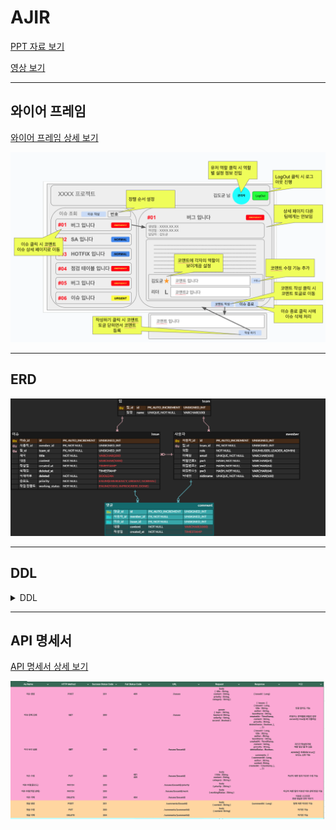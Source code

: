 # AJIR

[PPT 자료 보기](https://github.com/AJIR-ARIJ/ARIJ/blob/dev0.0.0/src/main/resources/PPT.pdf)

[영상 보기](https://www.youtube.com/watch?v=byN59cJxvIg)

---
## 와이어 프레임

[와이어 프레임 상세 보기](https://docs.google.com/spreadsheets/d/1UaHRtKKUmxIfd28su0GRdlhPRpmZt7UbsHaCK5YWFFU/edit?gid=0#gid=0)

![](https://github.com/AJIR-ARIJ/ARIJ/blob/dev0.0.0/src/main/resources/img/%EC%99%80%EC%9D%B4%EC%96%B4%20%ED%94%84%EB%A0%88%EC%9E%84.png)


---
## ERD

![](https://github.com/AJIR-ARIJ/ARIJ/blob/dev0.0.0/src/main/resources/img/ERD.png)

---

## DDL

<details>
<summary> DDL </summary>
<div markdown="1">

```
CREATE TYPE pr AS ENUM ('EMERGENCY', 'URGENT', 'NORMAL');
CREATE TYPE ro AS ENUM ('USER', 'LEADER', 'ADMIN');
CREATE TYPE ws AS ENUM ('TODO', 'INPROGRESS', 'DONE');

CREATE TABLE issue (
 id BIGSERIAL PRIMARY KEY NOT NULL,
 member_id BIGINT NOT NULL,
 team_id BIGINT NOT NULL,
 title VARCHAR(200) NOT NULL,
 content VARCHAR(1000) NOT NULL,
 created_at TIMESTAMP NOT NULL,
 deleted_at TIMESTAMP,
 deleted BOOLEAN NOT NULL,
 priority pr NOT NULL,
 working_status ws NOT NULL
);

CREATE TABLE member (
 id BIGSERIAL PRIMARY KEY NOT NULL,
 team_id BIGINT NOT NULL,
 role ro NOT NULL,
 email VARCHAR(100) NOT NULL UNIQUE,
 pw1 VARCHAR(64) NOT NULL,
 pw2 VARCHAR(64) NOT NULL,
 pw3 VARCHAR(64) NOT NULL,
 nickname VARCHAR(20) NOT NULL UNIQUE
);

CREATE TABLE team (
 id BIGSERIAL PRIMARY KEY NOT NULL,
 name VARCHAR(16) NOT NULL UNIQUE
);

CREATE TABLE comment (
 id BIGSERIAL PRIMARY KEY NOT NULL,
 issue_id BIGINT NOT NULL,
 member_id BIGINT NOT NULL,
 content VARCHAR(1000) NOT NULL,
 created_at TIMESTAMP NOT NULL
);

ALTER TABLE comment ADD CONSTRAINT FK_issue_TO_comment_1 FOREIGN KEY (
 issue_id
)
REFERENCES issue (
 id
)
ON DELETE CASCADE;

ALTER TABLE comment ADD CONSTRAINT FK_member_TO_comment_1 FOREIGN KEY (
 member_id
)
REFERENCES member (
 id
);

ALTER TABLE issue ADD CONSTRAINT FK_member_TO_issue_1 FOREIGN KEY (
 member_id
)
REFERENCES member (
 id
);

ALTER TABLE issue ADD CONSTRAINT FK_team_TO_issue_1 FOREIGN KEY (
 team_id
)
REFERENCES team (
 id
);

ALTER TABLE member ADD CONSTRAINT FK_team_TO_member_1 FOREIGN KEY (
 team_id
)
REFERENCES team (
 id
);
```

</div>
</details>

---
## API 명세서

[API 명세서 상세 보기](https://docs.google.com/spreadsheets/d/1UaHRtKKUmxIfd28su0GRdlhPRpmZt7UbsHaCK5YWFFU/edit?usp=sharing )

![](https://github.com/AJIR-ARIJ/ARIJ/blob/dev0.0.0/src/main/resources/img/API%20%EB%AA%85%EC%84%B8%EC%84%9C.png)
